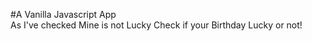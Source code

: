 #A Vanilla Javascript App <br>
As I've checked Mine is not Lucky
Check if your Birthday Lucky or not!